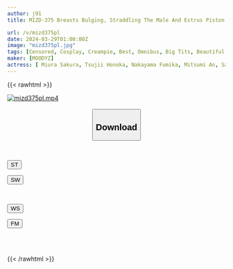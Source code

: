 ```yaml
---
author: j91
title: MIZD-375 Breasts Bulging, Straddling The Male And Estrus Piston! Reverse Bunny Cowgirl Position BEST Is More Obscene Than Naked

url: /v/mizd375pl
date: 2024-03-29T01:00:00Z
image: "mizd375pl.jpg"
tags: [Censored, Cosplay, Creampie, Best, Omnibus, Big Tits, Beautiful Girl, Cowgirl, 4HR+	]
maker: [MOODYZ]
actress: [ Miura Sakura, Tsujii Honoka, Nakayama Fumika, Mitsumi An, Saegusa Chitose, REMI, Yokomiya Nanami, Tomiyasu Reona, Minami Momo, Asumi Mirai ]
---
```



{{< rawhtml >}}

<div class="video" data-videoid="wdKAlyrplkuJZAv">
    <a href="javascript:;">
        <img src="/v/mizd375pl/mizd375pl.jpg" width="WIDTH" height="HEIGHT" alt="mizd375pl.mp4" loading="lazy">
    </a>
</div>

<script type="text/javascript" src="https://j91.asia/asset/on-demand-st.js"></script>

<br>
  <link rel="stylesheet" href="https://j91.asia/asset/bs5.css">
  
  <center>
  <button class="btn btn-primary" type="button" data-bs-toggle="collapse" data-bs-target=".multi-collapse" aria-expanded="false" aria-controls="multiCollapseExample1 multiCollapseExample2"><h2>Download</h2></button></center>
</p>
<div class="row">
  <div class="col">
    <div class="collapse multi-collapse" id="multiCollapseExample1">
      <div class="card card-body">
	      	      <br>
<div class="buttons">  
<p><a href="https://streamtape.to/v/wdKAlyrplkuJZAv" target="_blank"><button class="btn-hover color-3"><i class="fa fa-download"></i> ST</button></a></p>
<p><a href="https://asnwish.com/9vlyrjxkcixb" target="_blank"><button class="btn-hover color-2"><i class="fa fa-download"></i> SW</button></a></p></div>
    </div>
  </div>
</div>
  <div class="col">
    <div class="collapse multi-collapse" id="multiCollapseExample2">
      <div class="card card-body">
	      <br>
<div class="buttons">
<p><a href="javascript:;"><button class="btn-hover color-9"><i class="fa fa-download"></i> WS</button></a></p>
<p><a href="javascript:;"><button class="btn-hover color-8"><i class="fa fa-download"></i> FM</button></a></p></div>
<br><br>
      </div>
    </div>
  </div>
</div>

{{< /rawhtml >}}